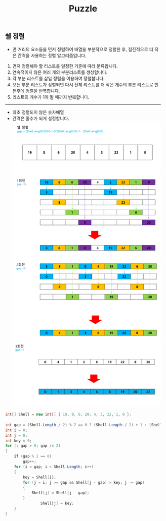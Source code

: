 ﻿---
layout: simple
title: "Puzzle"
---

## 쉘 정렬
-  먼 거리의 요소들을 먼저 정렬하여 배열을 부분적으로 정렬한 후, 점진적으로 더 작은 간격을 사용하는 정렬 알고리즘입니다.

 1. 먼저 정렬해야 할 리스트를 일정한 기준에 따라 분류합니다.
 2. 연속적이지 않은 여러 개의 부분리스트를 생성합니다.
 3. 각 부분 리스트를 삽입 정렬을 이용하여 정렬합니다.
 4. 모든 부분 리스트가 정렬되면 다시 전체 리스트를 더 작은 개수의 부분 리스트로 만든후에 정렬을 반복합니다.
 5. 리스트의 개수가 1이 될 때까지 반복합니다.
 ---
 - 최초 정렬되지 않은 숫자배열
 - 간격은 홀수가 되게 설정합니다.
![](Shell0.png)
![](Shell2.png)
![](Shell3.png)
![](Shell4.png)


```csharp
int[] Shell = new int[] { 19, 8, 6, 20, 4, 3, 22, 1, 0 };

int gap = (Shell.Length / 2) % 2 == 0 ? (Shell.Length / 2) + 1 : (Shell.Length / 2);
int i = 0;
int j = 0;
int key = 0;
for (; gap > 0; gap /= 2)
{
    if (gap % 2 == 0)
        gap++;
    for (i = gap; i < Shell.Length; i++)
    {
        key = Shell[i];
        for (j = i; j >= gap && Shell[j - gap] > key; j -= gap)
        {
            Shell[j] = Shell[j - gap];
        }
                Shell[j] = key;
    }
}

```
